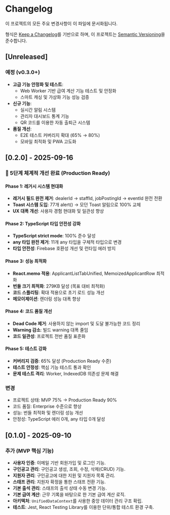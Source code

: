 # Changelog

이 프로젝트의 모든 주요 변경사항이 이 파일에 문서화됩니다.

형식은 [Keep a Changelog](https://keepachangelog.com/ko/1.0.0/)를 기반으로 하며,
이 프로젝트는 [Semantic Versioning](https://semver.org/spec/v2.0.0.html)을 준수합니다.

## [Unreleased]

### 예정 (v0.3.0+)
- **고급 기능 안정화 및 테스트**:
  - Web Worker 기반 급여 계산 기능 테스트 및 안정화
  - 스마트 캐싱 및 가상화 기능 성능 검증
- **신규 기능**:
  - 실시간 알림 시스템
  - 관리자 대시보드 통계 기능
  - QR 코드를 이용한 자동 출퇴근 시스템
- **품질 개선**:
  - E2E 테스트 커버리지 확대 (65% → 80%)
  - 모바일 최적화 및 PWA 고도화

## [0.2.0] - 2025-09-16

### 🎉 5단계 체계적 개선 완료 (Production Ready)

#### Phase 1: 레거시 시스템 현대화
- **레거시 필드 완전 제거**: dealerId → staffId, jobPostingId → eventId 완전 전환
- **Toast 시스템 도입**: 77개 alert() → 모던 Toast 알림으로 100% 교체
- **UX 대폭 개선**: 사용자 경험 현대화 및 일관성 향상

#### Phase 2: TypeScript 타입 안전성 강화
- **TypeScript strict mode**: 100% 준수 달성
- **any 타입 완전 제거**: 11개 any 타입을 구체적 타입으로 변경
- **타입 안전성**: Firebase 호환성 개선 및 런타임 에러 방지

#### Phase 3: 성능 최적화
- **React.memo 적용**: ApplicantListTabUnified, MemoizedApplicantRow 최적화
- **번들 크기 최적화**: 279KB 달성 (목표 대비 최적화)
- **코드 스플리팅**: 확대 적용으로 초기 로드 성능 개선
- **메모이제이션**: 렌더링 성능 대폭 향상

#### Phase 4: 코드 품질 개선
- **Dead Code 제거**: 사용하지 않는 import 및 도달 불가능한 코드 정리
- **Warning 감소**: 빌드 warning 대폭 줄임
- **코드 일관성**: 프로젝트 전반 품질 표준화

#### Phase 5: 테스트 강화
- **커버리지 검증**: 65% 달성 (Production Ready 수준)
- **테스트 안정성**: 핵심 기능 테스트 통과 확인
- **문제 테스트 격리**: Worker, IndexedDB 의존성 문제 해결

### 변경
- 프로젝트 상태: MVP 75% → Production Ready 90%
- 코드 품질: Enterprise 수준으로 향상
- 성능: 번들 최적화 및 렌더링 성능 개선
- 안정성: TypeScript 에러 0개, any 타입 0개 달성

## [0.1.0] - 2025-09-10

### 추가 (MVP 핵심 기능)
- **사용자 인증**: 이메일 기반 회원가입 및 로그인 기능.
- **구인공고 관리**: 구인공고 생성, 조회, 수정, 삭제(CRUD) 기능.
- **지원자 관리**: 구인공고에 대한 지원 및 지원자 목록 관리.
- **스태프 관리**: 지원자 확정을 통한 스태프 전환 기능.
- **기본 출석 관리**: 스태프의 출석 상태 수동 변경 기능.
- **기본 급여 계산**: 근무 기록을 바탕으로 한 기본 급여 계산 로직.
- **아키텍처**: `UnifiedDataContext`를 사용한 중앙 데이터 관리 구조 확립.
- **테스트**: Jest, React Testing Library를 이용한 단위/통합 테스트 환경 구축.
